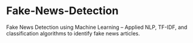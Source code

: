 # Fake-News-Detection
Fake News Detection using Machine Learning – Applied NLP, TF-IDF, and classification algorithms to identify fake news articles.
